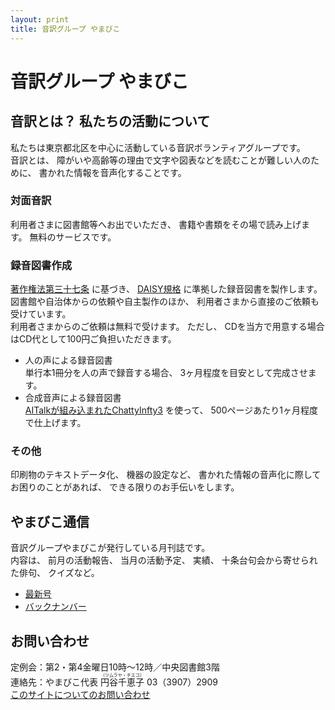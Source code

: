 ```yaml
---
layout: print
title: 音訳グループ やまびこ
---
```

# 音訳グループ やまびこ
## <span data-dur="4.65" data-begin="35.014">音訳とは？ 私たちの活動について</span>

<span data-dur="7.975" data-begin="39.664">私たちは東京都北区を中心に活動している音訳ボランティアグループです。</span>  
<span data-dur="1.436" data-begin="47.639">音訳とは、</span>
<span data-dur="6.511" data-begin="49.075">障がいや高齢等の理由で文字や図表などを読むことが難しい人のために、</span>
<span data-dur="4.88" data-begin="55.586">書かれた情報を音声化することです。</span>

### <span data-dur="2.067" data-begin="60.466">対面音訳</span>

<span data-dur="3.263" data-begin="62.533">利用者さまに図書館等へお出でいただき、</span>
<span data-dur="4.559" data-begin="65.796">書籍や書類をその場で読み上げます。</span>
<span data-dur="3.314" data-begin="70.355">無料のサービスです。</span>

### <span data-dur="2.614" data-begin="73.669">録音図書作成</span>

<span data-dur="2.858" data-begin="76.283"><a href="http://elaws.e-gov.go.jp/search/elawsSearch/elaws_search/lsg0500/detail?lawId=345AC0000000048&openerCode=1" data-dur="1.782" data-begin="79.141">著作権法第三十七条</a></span>
<span data-dur="1.476" data-begin="80.923">に基づき、</span>
<span data-dur="1.612" data-begin="82.399"><a href="http://www.dinf.ne.jp/doc/daisy/" data-dur="1.782" data-begin="84.011">DAISY規格</a></span>
<span data-dur="4.497" data-begin="85.793">に準拠した録音図書を製作します。</span>  
<span data-dur="4.445" data-begin="90.290">図書館や自治体からの依頼や自主製作のほか、</span>
<span data-dur="5.54" data-begin="94.735">利用者さまから直接のご依頼も受けています。</span>  
<span data-dur="4.561" data-begin="100.275">利用者さまからのご依頼は無料で受けます。</span>
<span data-dur="0.999" data-begin="104.836">ただし、</span>
<span data-dur="7.413" data-begin="105.835">CDを当方で用意する場合はCD代として100円ご負担いただきます。</span>

- <span data-dur="3.358" data-begin="113.248">人の声による録音図書</span>  
<span data-dur="4.662" data-begin="116.606">単行本1冊分を人の声で録音する場合、</span>
<span data-dur="4.81" data-begin="121.268">3ヶ月程度を目安として完成させます。</span>
- <span data-dur="3.717" data-begin="126.078">合成音声による録音図書</span>  
<span data-dur="3.862" data-begin="129.795"><a href="http://www.sciaccess.net/jp/ChattyInfty/" data-dur="1.782" data-begin="133.657">AITalkが組み込まれたChattyInfty3</a></span>
<span data-dur="1.348" data-begin="135.439">を使って、</span>
<span data-dur="5.191" data-begin="136.787">500ページあたり1ヶ月程度で仕上げます。</span>

### <span data-dur="1.717" data-begin="141.978">その他</span>

<span data-dur="2.549" data-begin="143.695">印刷物のテキストデータ化、</span>
<span data-dur="1.762" data-begin="146.244">機器の設定など、</span>
<span data-dur="4.613" data-begin="148.006">書かれた情報の音声化に際してお困りのことがあれば、</span>
<span data-dur="4.078" data-begin="152.619">できる限りのお手伝いをします。</span>

## <span data-dur="2.249" data-begin="156.697">やまびこ通信</span>

<span data-dur="4.869" data-begin="158.946">音訳グループやまびこが発行している月刊誌です。</span>  
<span data-dur="1.296" data-begin="163.815">内容は、</span>
<span data-dur="2.322" data-begin="165.111">前月の活動報告、</span>
<span data-dur="2.144" data-begin="167.433">当月の活動予定、</span>
<span data-dur="1.319" data-begin="169.577">実績、</span>
<span data-dur="3.002" data-begin="170.896">十条台句会から寄せられた俳句、</span>
<span data-dur="2.481" data-begin="173.898">クイズなど。</span>

- <span data-dur="1.46" data-begin="176.379"><a href="tusin201804.html" data-dur="2.282" data-begin="177.839">最新号</a></span>
- <span data-dur="1.634" data-begin="180.121"><a href="bn.html" data-dur="2.281" data-begin="181.755">バックナンバー</a></span>

## <span data-dur="1.943" data-begin="184.036">お問い合わせ</span>

<span data-dur="7.598" data-begin="185.979">定例会：第2・第4金曜日10時～12時／中央図書館3階</span>  
<span data-dur="4.607" data-begin="193.577">連絡先：やまびこ代表 <ruby>円谷千恵子<rt>（ツムラヤ・チエコ）</rt></ruby></span>
<span data-dur="4.502" data-begin="198.184">03（3907）2909</span>  
<span data-dur="2.729" data-begin="202.686"><a href="mailto:ymbk2016ml@gmail.com?Subject=やまびこウェブサイトについて" data-dur="6,577" data-begin="205.415">このサイトについてのお問い合わせ</a></span>
<!--以上でこのページの読み上げは終わりです。-->

